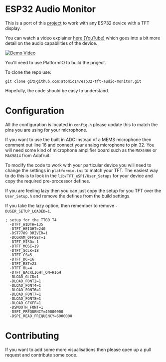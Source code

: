 # ESP32 Audio Monitor

This is a port of this [project](https://github.com/atomic14/m5stack-core2-audio-monitor) to work with any ESP32 device with a TFT display.

You can watch a video explainer [here (YouTube)](https://www.youtube.com/watch?v=KaJ4b3HJ3NA) which goes into a bit more detail on the audio capabilities of the device.

[![Demo Video](https://img.youtube.com/vi/KaJ4b3HJ3NA/0.jpg)](https://www.youtube.com/watch?v=KaJ4b3HJ3NA)

You'll need to use PlatformIO to build the project.

To clone the repo use:

```
git clone git@github.com:atomic14/esp32-tft-audio-monitor.git
```

Hopefully, the code should be easy to understand.

# Configuration

All the configuration is located in `config.h` please update this to match the pins you are using for your microphone.

If you want to use the built in ADC instead of a MEMS microphone then comment out line 16 and connect your analog microphone to pin 32. You will need some kind of microphone amplifier board such as the `MAX4466` or `MAX9814` from Adafruit.

To modify the code to work with your particular device you will need to change the settings in `platformio.ini` to match your TFT. The easiest way to do this is to look in the `lib/TFT_eSPI/User_Setups` for your device and copy the required pre-processor defines.

If you are feeling lazy then you can just copy the setup for you TFT over the `User_Setup.h` and remove the defines from the build settings.

If you take the lazy option, then remember to remove `-DUSER_SETUP_LOADED=1`.

```
; setup for the TTGO T4
  -DTFT_WIDTH=135
  -DTFT_HEIGHT=240
  -DST7789_DRIVER=1
  -DCGRAM_OFFSET=1
  -DTFT_MISO=-1
  -DTFT_MOSI=19
  -DTFT_SCLK=18
  -DTFT_CS=5
  -DTFT_DC=16
  -DTFT_RST=23
  -DTFT_BL=4
  -DTFT_BACKLIGHT_ON=HIGH
  -DLOAD_GLCD=1
  -DLOAD_FONT2=1
  -DLOAD_FONT4=1
  -DLOAD_FONT6=1
  -DLOAD_FONT7=1
  -DLOAD_FONT8=1
  -DLOAD_GFXFF=1
  -DSMOOTH_FONT=1
  -DSPI_FREQUENCY=40000000
  -DSPI_READ_FREQUENCY=6000000
```

# Contributing

If you want to add some more visualisations then please open up a pull request and contribute some code.
